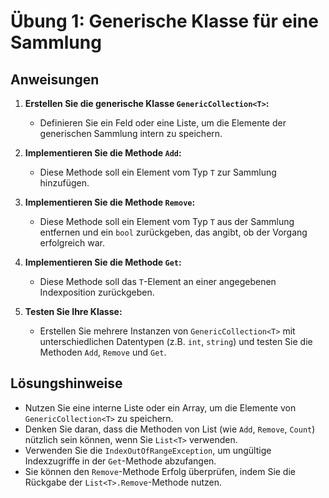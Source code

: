 # Übung 1: Generische Klasse für eine Sammlung

## Anweisungen

1. **Erstellen Sie die generische Klasse `GenericCollection<T>`:**
   - Definieren Sie ein Feld oder eine Liste, um die Elemente der generischen Sammlung intern zu speichern.

2. **Implementieren Sie die Methode `Add`:**
   - Diese Methode soll ein Element vom Typ `T` zur Sammlung hinzufügen.

3. **Implementieren Sie die Methode `Remove`:**
   - Diese Methode soll ein Element vom Typ `T` aus der Sammlung entfernen und ein `bool` zurückgeben, das angibt, ob der Vorgang erfolgreich war.

4. **Implementieren Sie die Methode `Get`:**
   - Diese Methode soll das `T`-Element an einer angegebenen Indexposition zurückgeben.

5. **Testen Sie Ihre Klasse:**
   - Erstellen Sie mehrere Instanzen von `GenericCollection<T>` mit unterschiedlichen Datentypen (z.B. `int`, `string`) und testen Sie die Methoden `Add`, `Remove` und `Get`.

## Lösungshinweise

- Nutzen Sie eine interne Liste oder ein Array, um die Elemente von `GenericCollection<T>` zu speichern.
- Denken Sie daran, dass die Methoden von List (wie `Add`, `Remove`, `Count`) nützlich sein können, wenn Sie `List<T>` verwenden.
- Verwenden Sie die `IndexOutOfRangeException`, um ungültige Indexzugriffe in der `Get`-Methode abzufangen.
- Sie können den `Remove`-Methode Erfolg überprüfen, indem Sie die Rückgabe der `List<T>.Remove`-Methode nutzen.